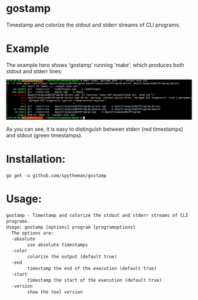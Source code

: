 # gostamp
Timestamp and colorize the stdout and stderr streams of CLI programs.

# Example 
The example here shows 'gostamp' running 'make', which produces both stdout and stderr lines:

![example.png](./example.png)

As you can see, it is easy to distinguish between stderr (red timestamps) and stdout (green timestamps).

# Installation:
    go get -u github.com/spytheman/gostamp

# Usage:
    gostamp - Timestamp and colorize the stdout and stderr streams of CLI programs.
    Usage: gostamp [options] program [programoptions] 
      The options are:
      -absolute
            use absolute timestamps
      -color
            colorize the output (default true)
      -end
            timestamp the end of the execution (default true)
      -start
            timestamp the start of the execution (default true)
      -version
            show the tool version
